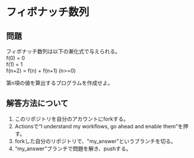 # フィボナッチ数列

## 問題

フィボナッチ数列は以下の漸化式で与えられる。  
f(0) = 0  
f(1) = 1  
f(n+2) = f(n) + f(n+1) (n>=0)  

第n項の値を算出するプログラムを作成せよ。

## 解答方法について

1. このリポジトリを自分のアカウントにforkする。
2. Actionsで“I understand my workflows, go ahead and enable them”を押す。
3. forkした自分のリポジトリで、"my_answer"というブランチを切る。
4. “my_answer”ブランチで問題を解き、pushする。
